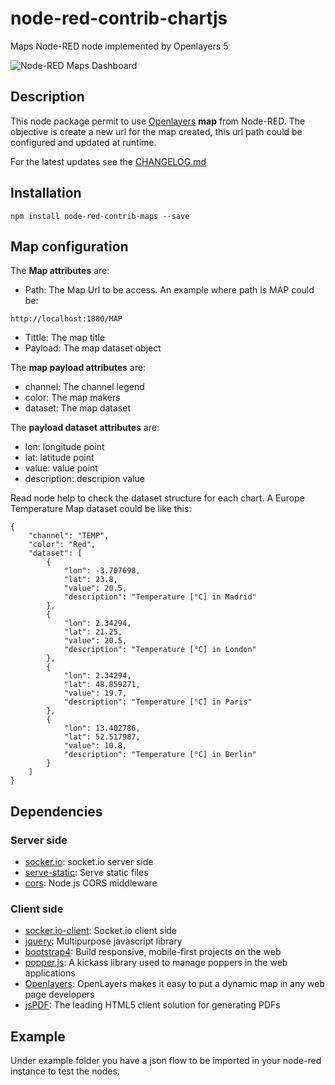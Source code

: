 # node-red-contrib-chartjs
Maps Node-RED node implemented by Openlayers 5


![Node-RED Maps Dashboard](https://user-images.githubusercontent.com/1216181/52797842-0256df80-3077-11e9-8731-d54fb152eb2d.png)


## Description
This node package permit to use [Openlayers](https://openlayers.org/) **map** from Node-RED. The objective is create a new url for the map created, this url path could be configured and updated at runtime.

For the latest updates see the [CHANGELOG.md](https://github.com/masalinas/node-red-contrib-maps/blob/master/CHANGELOG.md)

## Installation
```
npm install node-red-contrib-maps --save
```

## Map configuration
The **Map attributes** are:
* Path: The Map Url to be access. An example where path is MAP could be:
```
http://localhost:1880/MAP
```

* Tittle: The map title
* Payload: The map dataset object

The **map payload attributes** are:
* channel: The channel legend
* color: The map makers
* dataset: The map dataset

The **payload dataset attributes** are:
* lon: longitude point
* lat: latitude point
* value: value point
* description: descripion value

Read node help to check the dataset structure for each chart.
A Europe Temperature Map dataset could be like this:
```
{
    "channel": "TEMP",
    "color": "Red",
    "dataset": [
        {
            "lon": -3.707698,
            "lat": 23.8,
            "value": 20.5,
            "description": "Temperature [°C] in Madrid"
        },
        {
            "lon": 2.34294,
            "lat": 21.25,
            "value": 20.5,
            "description": "Temperature [°C] in London"
        },
        {
            "lon": 2.34294,
            "lat": 48.859271,
            "value": 19.7,
            "description": "Temperature [°C] in Paris"
        },
        {
            "lon": 13.402786,
            "lat": 52.517987,
            "value": 10.8,
            "description": "Temperature [°C] in Berlin"
        }
    ]
}
```

## Dependencies
### Server side
* [socker.io](https://github.com/socketio/socket.io): socket.io server side
* [serve-static](https://github.com/expressjs/serve-static): Serve static files
* [cors](https://github.com/expressjs/cors): Node.js CORS middleware

### Client side
* [socker.io-client](https://github.com/socketio/socket.io-client): Socket.io client side
* [jquery](https://github.com/jquery/jquery): Multipurpose javascript library
* [bootstrap4](https://getbootstrap.com/): Build responsive, mobile-first projects on the web
* [popper.js](https://popper.js.org/): A kickass library used to manage poppers in the web applications
* [Openlayers](https://openlayers.org/): OpenLayers makes it easy to put a dynamic map in any web page
developers
* [jsPDF](https://parall.ax/products/jspdf): The leading HTML5 client solution for generating PDFs 

## Example
Under example folder you have a json flow to be imported in your node-red instance to test the nodes.